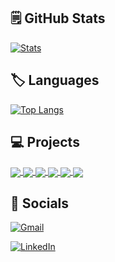 ## :spiral_notepad: GitHub Stats

[![Stats](https://github-readme-stats.vercel.app/api?username=BogdanOtava&theme=merko&hide_title=True&show_icons=True&include_all_commits=True&count_private=False)](https://github.com/BogdanOtava)

## :label: Languages

[![Top Langs](https://github-readme-stats.vercel.app/api/top-langs/?username=BogdanOtava&layout=default&theme=merko&hide_title=True&langs_count=10&hide=Makefile)](https://github.com/BogdanOtava)

## :computer: Projects

<a href="https://github.com/BogdanOtava/Twitter-Scraping">
  <img align="center" src="https://github-readme-stats.vercel.app/api/pin/?username=BogdanOtava&repo=Twitter-Scraping&theme=merko" />
</a>
<a href="https://github.com/BogdanOtava/GUI-Currency-Converter">
  <img align="center" src="https://github-readme-stats.vercel.app/api/pin/?username=BogdanOtava&repo=GUI-Currency-Converter&theme=merko" />
</a>
<a href="https://github.com/BogdanOtava/HLTV-Scraper">
  <img align="center" src="https://github-readme-stats.vercel.app/api/pin/?username=BogdanOtava&repo=HLTV-Scraper&theme=merko" />
</a>
<a href="https://github.com/BogdanOtava/Steam-Scraper">
  <img align="center" src="https://github-readme-stats.vercel.app/api/pin/?username=BogdanOtava&repo=Steam-Scraper&theme=merko" />
</a>
<a href="https://github.com/BogdanOtava/Netflix-Report">
  <img align="center" src="https://github-readme-stats.vercel.app/api/pin/?username=BogdanOtava&repo=Netflix-Report&theme=merko" />
</a>
<a href="https://github.com/BogdanOtava/QR-Code-Generator">
  <img align="center" src="https://github-readme-stats.vercel.app/api/pin/?username=BogdanOtava&repo=QR-Code-Generator&theme=merko" />
</a>

## :email: Socials

[![Gmail](https://img.shields.io/badge/Gmail-D14836?style=for-the-badge&logo=gmail&logoColor=white)](mailto:bogdanotava097@gmail.com)

[![LinkedIn](https://img.shields.io/badge/linkedin-%230077B5.svg?style=for-the-badge&logo=linkedin&logoColor=white)](https://www.linkedin.com/in/bogdan-otav%C4%83-26087b23b/)
